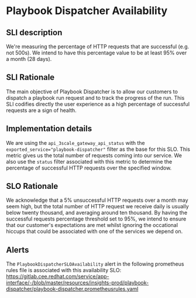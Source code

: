 # Playbook Dispatcher Availability

## SLI description

We're measuring the percentage of HTTP requests that are successful (e.g. not 500s).
We intend to have this percentage value to be at least 95% over a month (28 days).

## SLI Rationale

The main objective of Playbook Dispatcher is to allow our customers to dispatch a playbook run request and to track the progress of the run.
This SLI codifies directly the user experience as a high percentage of successful requests are a sign of health.

## Implementation details

We are using the `api_3scale_gateway_api_status` with the `exported_service="playbook-dispatcher"` filter as the base for this SLO.
This metric gives us the total number of requests coming into our service.
We also use the `status` filter associated with this metric to determine the percentage of successful HTTP requests over the specified window.

## SLO Rationale

We acknowledge that a 5% unsuccessful HTTP requests over a month may seem high, but the total number of HTTP request we receive daily is usually below twenty thousand, and averaging around ten thousand. By having the successful requests percentage threshold set to 95%, we intend to ensure that our customer's expectations are met whilst ignoring the occational hiccups that could be associated with one of the services we depend on.

## Alerts

The `PlaybookDispatcherSLOAvailability` alert in the following prometheus rules file is associated with this availability SLO:
https://gitlab.cee.redhat.com/service/app-interface/-/blob/master/resources/insights-prod/playbook-dispatcher/playbook-dispatcher.prometheusrules.yaml

